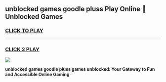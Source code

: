
## unblocked games goodle pluss Play Online 👋 Unblocked Games
<h3>
<a href="https://premium.freeplayer.one?title=unblocked_games_goodle_pluss&ref=19F">CLICK TO PLAY</a></h3>
<hr>

<h3>
<a href="https://premium.freeplayer.one?title=unblocked_games_goodle_pluss&ref=19F">CLICK 2 PLAY</a>
  
</h3>

<a href="https://premium.freeplayer.one?title=unblocked_games_goodle_pluss&ref=19F"><img src="https://clearcache.store/games.png"></a>


**unblocked games goodle pluss games unblocked: Your Gateway to Fun and Accessible Online Gaming**
